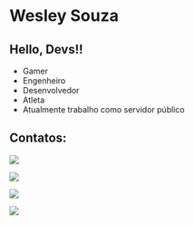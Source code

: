 # Wesley Souza
## Hello, Devs!!


- Gamer 
- Engenheiro
- Desenvolvedor
- Atleta
-  Atualmente trabalho como servidor público



## Contatos:

<div>

<a href = "wesleysouza_eng@hotmail.com" target="_blank"><img src="https://img.shields.io/endpoint?url=<URL>&style<red>" target="_blank"></a>

<a href="https://instagram.com/seu-usuário-instagram-aqui" target="_blank"><img src="https://img.shields.io/badge/-Instagram-%23E4405F?style=for-the-badge&logo=instagram&logoColor=white" target="_blank"></a>

<a href="https://www.linkedin.com/in/seu-usuário-linkedln-aqui" target="_blank"><img src="https://img.shields.io/badge/-LinkedIn-%230077B5?style=for-the-badge&logo=linkedin&logoColor=white" target="_blank"></a>   
</div>

<a href="https://wesouza.herokuapp.com/" target="_blank"><img src="https://img.shields.io/endpoint?url=<URL>&style<red>" target="_blank"></a>   
</div>
